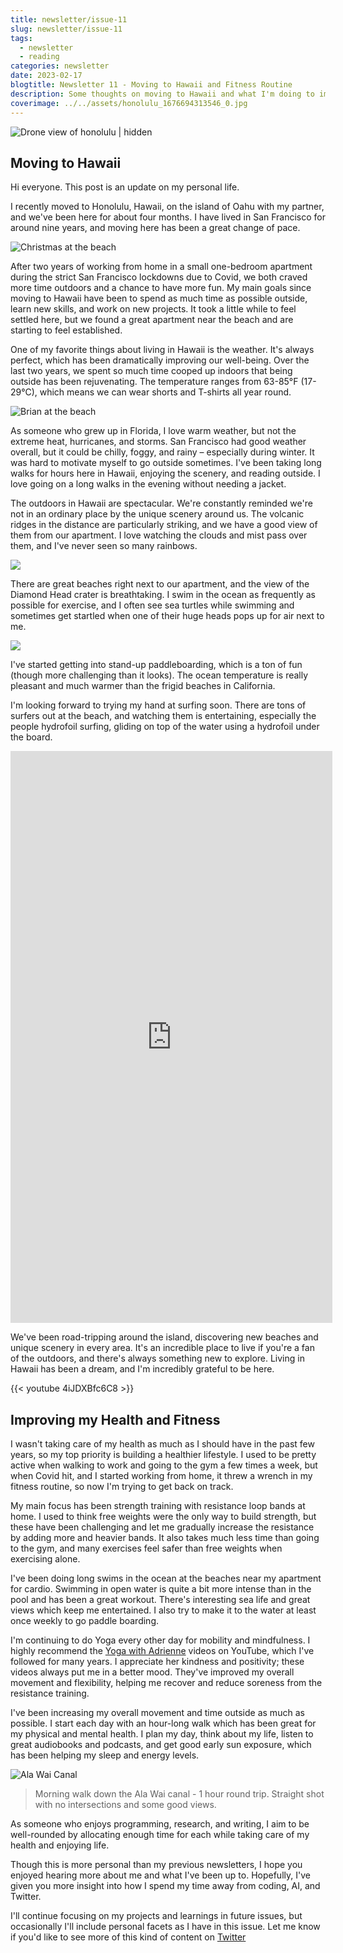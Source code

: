 ```yaml
---
title: newsletter/issue-11
slug: newsletter/issue-11
tags:
  - newsletter
  - reading
categories: newsletter
date: 2023-02-17
blogtitle: Newsletter 11 - Moving to Hawaii and Fitness Routine
description: Some thoughts on moving to Hawaii and what I'm doing to improve my fitness
coverimage: ../../assets/honolulu_1676694313546_0.jpg
---
```



![Drone view of honolulu | hidden](/assets/honolulu_1676694313546_0.jpg)

## Moving to Hawaii


Hi everyone. This post is an update on my personal life.

I recently moved to Honolulu, Hawaii, on the island of Oahu with my partner, and we've been here for about four months. I have lived in San Francisco for around nine years, and moving here has been a great change of pace.

![Christmas at the beach](/assets/EB84C71D-598E-46F0-8A16-41D4CC705870_1_201_a_1676695287535_0.jpeg)

After two years of working from home in a small one-bedroom apartment during the strict San Francisco lockdowns due to Covid, we both craved more time outdoors and a chance to have more fun. My main goals since moving to Hawaii have been to spend as much time as possible outside, learn new skills, and work on new projects. It took a little while to feel settled here, but we found a great apartment near the beach and are starting to feel established.

One of my favorite things about living in Hawaii is the weather. It's always perfect, which has been dramatically improving our well-being. Over the last two years, we spent so much time cooped up indoors that being outside has been rejuvenating. The temperature ranges from 63-85°F (17-29°C), which means we can wear shorts and T-shirts all year round.

![Brian at the beach](/assets/IMG_7983_1676695639133_0.jpeg)

As someone who grew up in Florida, I love warm weather, but not the extreme heat, hurricanes, and storms. San Francisco had good weather overall, but it could be chilly, foggy, and rainy – especially during winter. It was hard to motivate myself to go outside sometimes. I've been taking long walks for hours here in Hawaii, enjoying the scenery, and reading outside. I love going on a long walks in the evening without needing a jacket.

The outdoors in Hawaii are spectacular. We're constantly reminded we're not in an ordinary place by the unique scenery around us. The volcanic ridges in the distance are particularly striking, and we have a good view of them from our apartment. I love watching the clouds and mist pass over them, and I've never seen so many rainbows.

![ ](/assets/A2DB81CB-32D2-431F-8B94-3F86694B329C_1_105_c_1676932322748_0.jpeg)

There are great beaches right next to our apartment, and the view of the Diamond Head crater is breathtaking. I swim in the ocean as frequently as possible for exercise, and I often see sea turtles while swimming and sometimes get startled when one of their huge heads pops up for air next to me.

![ ](/assets/Screenshot_2023-02-20_at_1.00.37_PM_1676934104689_0.png)

I've started getting into stand-up paddleboarding, which is a ton of fun (though more challenging than it looks). The ocean temperature is really pleasant and much warmer than the frigid beaches in California.

I'm looking forward to trying my hand at surfing soon. There are tons of surfers out at the beach, and watching them is entertaining, especially the people hydrofoil surfing, gliding on top of the water using a hydrofoil under the board.

<iframe width="515" height="915" src="https://www.youtube.com/embed/uz7NN1osyHw" title="Hydrofoil Surfing in Waikiki - Honolulu Hawaii" frameborder="0" allow="accelerometer; autoplay; clipboard-write; encrypted-media; gyroscope; picture-in-picture; web-share" allowfullscreen></iframe>

We've been road-tripping around the island, discovering new beaches and unique scenery in every area. It's an incredible place to live if you're a fan of the outdoors, and there's always something new to explore. Living in Hawaii has been a dream, and I'm incredibly grateful to be here.

{{< youtube 4iJDXBfc6C8 >}}

## Improving my Health and Fitness


I wasn't taking care of my health as much as I should have in the past few years, so my top priority is building a healthier lifestyle. I used to be pretty active when walking to work and going to the gym a few times a week, but when Covid hit, and I started working from home, it threw a wrench in my fitness routine, so now I'm trying to get back on track.

My main focus has been strength training with resistance loop bands at home. I used to think free weights were the only way to build strength, but these have been challenging and let me gradually increase the resistance by adding more and heavier bands. It also takes much less time than going to the gym, and many exercises feel safer than free weights when exercising alone.

I've been doing long swims in the ocean at the beaches near my apartment for cardio. Swimming in open water is quite a bit more intense than in the pool and has been a great workout. There's interesting sea life and great views which keep me entertained. I also try to make it to the water at least once weekly to go paddle boarding.

I'm continuing to do Yoga every other day for mobility and mindfulness. I highly recommend the [Yoga with Adrienne](https://www.youtube.com/@yogawithadriene) videos on YouTube, which I've followed for many years. I appreciate her kindness and positivity; these videos always put me in a better mood. They've improved my overall movement and flexibility, helping me recover and reduce soreness from the resistance training.

I've been increasing my overall movement and time outside as much as possible. I start each day with an hour-long walk which has been great for my physical and mental health. I plan my day, think about my life, listen to great audiobooks and podcasts, and get good early sun exposure, which has been helping my sleep and energy levels.

![Ala Wai Canal](/assets/B6BB3671-6A00-4196-B32D-1C6D8A45D9FB_1_105_c_1676957239107_0.jpeg)

> Morning walk down the Ala Wai canal - 1 hour round trip. Straight shot with no intersections and some good views.

As someone who enjoys programming, research, and writing, I aim to be well-rounded by allocating enough time for each while taking care of my health and enjoying life.

Though this is more personal than my previous newsletters, I hope you enjoyed hearing more about me and what I've been up to. Hopefully, I've given you more insight into how I spend my time away from coding, AI, and Twitter.

I'll continue focusing on my projects and learnings in future issues, but occasionally I'll include personal facets as I have in this issue. Let me know if you'd like to see more of this kind of content on [Twitter](https://twitter.com/bsunter)

